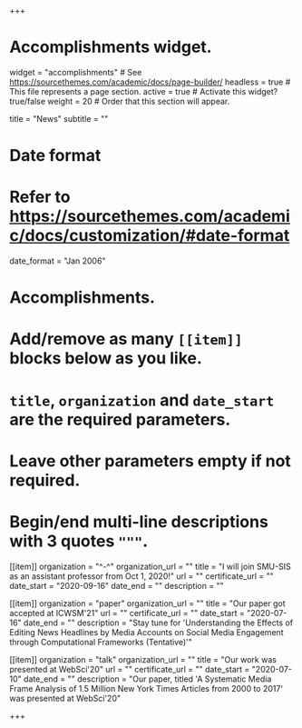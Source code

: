 +++
# Accomplishments widget.
widget = "accomplishments"  # See https://sourcethemes.com/academic/docs/page-builder/
headless = true  # This file represents a page section.
active = true  # Activate this widget? true/false
weight = 20  # Order that this section will appear.

title = "News"
subtitle = ""

# Date format
#   Refer to https://sourcethemes.com/academic/docs/customization/#date-format
date_format = "Jan 2006"

# Accomplishments.
#   Add/remove as many `[[item]]` blocks below as you like.
#   `title`, `organization` and `date_start` are the required parameters.
#   Leave other parameters empty if not required.
#   Begin/end multi-line descriptions with 3 quotes `"""`.

[[item]]
  organization = "^-^"
  organization_url = ""
  title = "I will join SMU-SIS as an assistant professor from Oct 1, 2020!"
  url = ""
  certificate_url = ""
  date_start = "2020-09-16"
  date_end = ""
  description = ""

[[item]]
  organization = "paper"
  organization_url = ""
  title = "Our paper got accepted at ICWSM'21"
  url = ""
  certificate_url = ""
  date_start = "2020-07-16"
  date_end = ""
  description = "Stay tune for 'Understanding the Effects of Editing News Headlines by Media Accounts on Social Media Engagement through Computational Frameworks (Tentative)'"

[[item]]
  organization = "talk"
  organization_url = ""
  title = "Our work was presented at WebSci'20"
  url = ""
  certificate_url = ""
  date_start = "2020-07-10"
  date_end = ""
  description = "Our paper, titled 'A Systematic Media Frame Analysis of 1.5 Million New York Times Articles from 2000 to 2017' was presented at WebSci'20"

+++
